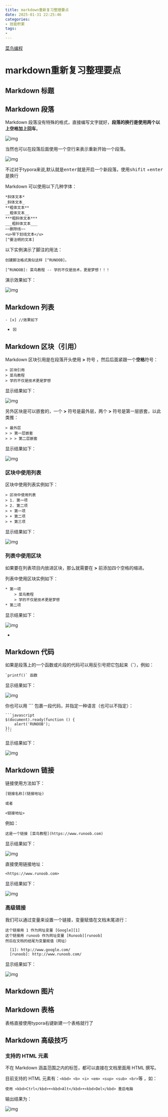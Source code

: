 ```yaml
---
title: markdown重新复习整理要点
date: 2025-01-31 22:25:46
categories:
- 技能积累
tags:
- 
---
```


[菜鸟编程](https://www.runoob.com/markdown/md-advance.html)

# markdown重新复习整理要点

## Markdown 标题

## Markdown 段落



Markdown 段落没有特殊的格式，直接编写文字就好，**段落的换行是使用两个以上空格加上回车**。

![img](markdown重新复习整理要点/36A89BDA-A062-4D66-A41B-0EBEE7891AB9.jpg)

当然也可以在段落后面使用一个空行来表示重新开始一个段落。

![img](markdown重新复习整理要点/3F254936-778E-417A-BEF2-467116A55D00.jpg)

不过对于typora来说,默认就是<kbd>enter</kbd>就是开启一个新段落，使用<kbd>shifit</kbd> +<kbd>enter</kbd>是换行

Markdown 可以使用以下几种字体：

```
*斜体文本*
_斜体文本_
**粗体文本**
__粗体文本__
***粗斜体文本***
___粗斜体文本___
~~删除线~~
<u>带下划线文本</u>
[^要注明的文本]
```

以下实例演示了脚注的用法：

```
创建脚注格式类似这样 [^RUNOOB]。

[^RUNOOB]: 菜鸟教程 -- 学的不仅是技术，更是梦想！！！
```

演示效果如下：

![img](markdown重新复习整理要点/md5.gif)

## Markdown 列表

``` 
- [x] //效果如下
```

- [x] 

## Markdown 区块（引用）

 

Markdown 区块引用是在段落开头使用 **>** 符号 ，然后后面紧跟一个**空格**符号：

```
> 区块引用
> 菜鸟教程
> 学的不仅是技术更是梦想
```

显示结果如下：

![img](markdown重新复习整理要点/DFE1124E-BC38-4C12-B7AC-053E560D4C9C-1738334716233-24.jpg)

另外区块是可以嵌套的，一个 **>** 符号是最外层，两个 **>** 符号是第一层嵌套，以此类推：

```
> 最外层
> > 第一层嵌套
> > > 第二层嵌套
```

显示结果如下：

![img](markdown重新复习整理要点/AA0A4A6A-33A7-48C7-971F-73FFC8FE85B0-1738334716234-27.jpg)

### 区块中使用列表

区块中使用列表实例如下：

```
> 区块中使用列表
> 1. 第一项
> 2. 第二项
> + 第一项
> + 第二项
> + 第三项
```

显示结果如下：

![img](markdown重新复习整理要点/E3BF6399-6483-4C7A-8502-AE75E8D66C96.jpg)

### 列表中使用区块

如果要在列表项目内放进区块，那么就需要在 **>** 前添加四个空格的缩进。

列表中使用区块实例如下：

```
* 第一项
    > 菜鸟教程
    > 学的不仅是技术更是梦想
* 第二项
```

显示结果如下：

![img](markdown重新复习整理要点/1B894FB4-53AC-4E2D-BA30-F4AE4DFA8B97.jpg)

- >




## Markdown 代码

如果是段落上的一个函数或片段的代码可以用反引号把它包起来（**`**），例如：

```
`printf()` 函数
```

显示结果如下：

![img](markdown重新复习整理要点/C928FDA3-E0A7-4AFF-AB2A-B3AF44F93DF9.jpg)

你也可以用 **```** 包裹一段代码，并指定一种语言（也可以不指定）：

````
```javascript
$(document).ready(function () {
    alert('RUNOOB');
});
```
````

显示结果如下：

![img](markdown重新复习整理要点/88F52386-2F98-4D7E-8935-E43BECA6D868.jpg)

## Markdown 链接

链接使用方法如下：

```
[链接名称](链接地址)

或者

<链接地址>
```

例如：

```
这是一个链接 [菜鸟教程](https://www.runoob.com)
```

显示结果如下：

![img](markdown重新复习整理要点/49E6CB42-F780-4DA6-8290-DC757B51FB9A.jpg)

直接使用链接地址：

```
<https://www.runoob.com>
```

显示结果如下：

![img](markdown重新复习整理要点/9BFF60A1-DD71-4B63-987B-4665B31C7787.jpg)

### 高级链接

我们可以通过变量来设置一个链接，变量赋值在文档末尾进行：

```
这个链接用 1 作为网址变量 [Google][1]
这个链接用 runoob 作为网址变量 [Runoob][runoob]
然后在文档的结尾为变量赋值（网址）

  [1]: http://www.google.com/
  [runoob]: http://www.runoob.com/
```

显示结果如下：

![img](markdown重新复习整理要点/EC3ED5D2-4F0D-492A-81B3-D485623D1A9E.jpg)

## Markdown 图片

## Markdown 表格

表格直接使用typora右键新建一个表格就行了

## Markdown 高级技巧

### 支持的 HTML 元素

不在 Markdown 涵盖范围之内的标签，都可以直接在文档里面用 HTML 撰写。

目前支持的 HTML 元素有：`<kbd> <b> <i> <em> <sup> <sub> <br>`等 ，如：

```
使用 <kbd>Ctrl</kbd>+<kbd>Alt</kbd>+<kbd>Del</kbd> 重启电脑
```

输出结果为：

![img](markdown重新复习整理要点/81999271-F914-428D-B7BF-164BDC67CAAC.jpg)

